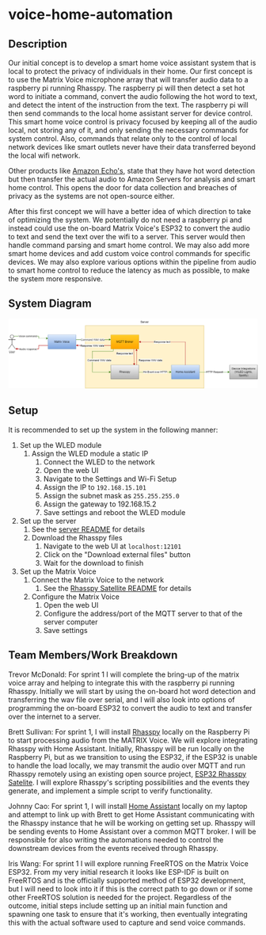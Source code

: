 # voice-home-automation

## Description
Our initial concept is to develop a smart home voice assistant system that is local to protect the privacy of individuals in their home. Our first concept is to use the Matrix Voice microphone array that will transfer audio data to a raspberry pi running Rhasspy. The raspberry pi will then detect a set hot word to initiate a command, convert the audio following the hot word to text, and detect the intent of the instruction from the text. The raspberry pi will then send commands to the local home assistant server for device control. This smart home voice control is privacy focused by keeping all of the audio local, not storing any of it, and only sending the necessary commands for system control. Also, commands that relate only to the control of local network devices like smart outlets never have their data transferred beyond the local wifi network.

Other products like [Amazon Echo's](https://www.amazon.com/gp/help/customer/display.html?nodeId=GVP69FUJ48X9DK8V), state that they have hot word detection but then transfer the actual audio to Amazon Servers for analysis and smart home control. This opens the door for data collection and breaches of privacy as the systems are not open-source either.

After this first concept we will have a better idea of which direction to take of optimizing the system. We potentially do not need a raspberry pi and instead could use the on-board Matrix Voice's ESP32 to convert the audio to text and send the text over the wifi to a server. This server would then handle command parsing and smart home control. We may also add more smart home devices and add custom voice control commands for specific devices. We may also explore various options within the pipeline from audio to smart home control to reduce the latency as much as possible, to make the system more responsive.

## System Diagram

![System Diagram](./docs/system_diagram.png)

## Setup

It is recommended to set up the system in the following manner:

1. Set up the WLED module
    1. Assign the WLED module a static IP
        1. Connect the WLED to the network
        2. Open the web UI
        3. Navigate to the Settings and Wi-Fi Setup
        4. Assign the IP to `192.168.15.101`
        5. Assign the subnet mask as `255.255.255.0`
        6. Assign the gateway to 192.168.15.2
        7. Save settings and reboot the WLED module
2. Set up the server
    1. See the [server README](https://github.com/neu-ece-4534-sp23/sp23-prj-voice-home-automation/blob/main/server/README.md#usage)
    for details
    2. Download the Rhasspy files
        1. Navigate to the web UI at `localhost:12101`
        2. Click on the "Download external files" button
        3. Wait for the download to finish
3. Set up the Matrix Voice
    1. Connect the Matrix Voice to the network
        1. See the [Rhasspy Satellite README](https://github.com/Romkabouter/ESP32-Rhasspy-Satellite/blob/master/matrixvoice.md)
        for details
    2. Configure the Matrix Voice
        1. Open the web UI
        2. Configure the address/port of the MQTT server to that of the server computer
        3. Save settings

## Team Members/Work Breakdown

Trevor McDonald: For sprint 1 I will complete the bring-up of the matrix voice array and helping to integrate this with the raspberry pi running Rhasspy. Initially we will start by using the on-board hot word detection and transferring the wav file over serial, and I will also look into options of programming the on-board ESP32 to convert the audio to text and transfer over the internet to a server. 

Brett Sullivan: For sprint 1, I will install [Rhasspy](https://rhasspy.readthedocs.io/en/latest/) locally on the Raspberry Pi to start processing audio from the MATRIX Voice. We will explore integrating Rhasspy with Home Assistant. Initially, Rhasspy will be run locally on the Raspberry Pi, but as we transition to using the ESP32, if the ESP32 is unable to handle the load locally, we may transmit the audio over MQTT and run Rhasspy remotely using an existing open source project, [ESP32 Rhasspy Satelite](https://github.com/Romkabouter/ESP32-Rhasspy-Satellite). I will explore Rhasspy's scripting possibilities and the events they generate, and implement a simple script to verify functionality.

Johnny Cao: For sprint 1, I will install [Home Assistant](https://www.home-assistant.io/) locally on my laptop and attempt to link up with Brett to get Home Assistant communicating with the Rhasspy instance that he will be working on getting set up. Rhasspy will be sending events to Home Assistant over a common MQTT broker. I will be responsible for also writing the automations needed to control the downstream devices from the events received through Rhasspy.

Iris Wang: For sprint 1 I will explore running FreeRTOS on the Matrix Voice ESP32. From my very initial research it looks like ESP-IDF is built on FreeRTOS and is the officially supported method of ESP32 development, but I will need to look into it if this is the correct path to go down or if some other FreeRTOS solution is needed for the project. Regardless of the outcome, initial steps include setting up an initial main function and spawning one task to ensure that it's working, then eventually integrating this with the actual software used to capture and send voice commands.

